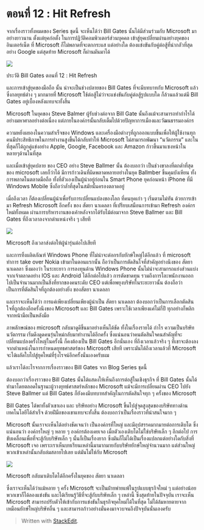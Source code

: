 # ตอนที่​ 12 : Hit Refresh

จากเรื่องราวทั้งหมดของ Series ชุดนี้ จะเห็นได้ว่า Bill Gates นั้นได้มีส่วนร่วมกับ Microsoft มาอย่างยาวนาน ตั้งแต่ยุคก่อตั้ง ในการปฏิวัติคอมพิวเตอร์ส่วนบุคคล เข้าสู่ยุคเปลี่ยนผ่านอย่างยุคของ อินเตอร์เน็ต ที่ Microsoft ก็ไม่พลาดที่จะตกกระแส แต่อย่างใด ต้องแข่งขันกับคู่ต่อสู้ที่น่ากลัวที่สุดอย่าง Google แต่สุดท้าย Microsoft ก็ผ่านมันมาได้

![](https://t0.blockdit.com/photos/2019/09/5d91c83456bf3d0d2115dcfd_800x0xcover_xGt014AG.jpg)

ประวัติ Bill Gates ตอนที่ 12 : Hit Refresh

และการเข้าสู่ยุคของมือถือ นั้น น่าจะเป็นช่วงปลายของ Bill Gates ที่จะมีบทบาทกับ Microsoft แล้ว ซึ่งกลยุทธ์ต่าง ๆ มากมายที่ Microsoft ใช้ต่อสู้ไม่ว่าจะแข่งขันกับคู่ต่อสู้รูปแบบใด ก็ล้วนแล้วแต่มี Bill Gates อยู่เบื้องหลังแทบจะทั้งสิ้น

Microsoft ในยุคของ Steve Balmer ผู้รับช่วงต่อจาก Bill Gate นั้นถึงแม้จะสามารถทำกำไรได้อย่างมหาศาลอย่างต่อเนื่อง แต่ภายในองค์กรนั้นกลับเต็มไปด้วยปัญหาการเมืองและวัฒนธรรมองค์กร

ความหยิ่งผยองในความสำเร็จของ Windows และเครื่องมือต่างๆที่ถูกออกแบบขึ้นเพื่อให้ผู้ใช้งานทุกคนมีประสิทธิภาพในการทำงานสูงขึ้นได้กลับทำให้ Microsoft ไม่สามารถพัฒนา “นวัตกรรม” และในที่สุดก็ได้ถูกคู่แข่งอย่าง Apple, Google, Facebook และ Amazon ก้าวขึ้นมาแซงหน้าในหลายๆด้านในที่สุด

และเมื่อเข้าสู่ยุคปลาย ของ CEO อย่าง Steve Ballmer นั้น ต้องบอกว่า เป็นช่วงขาลงที่ตกต่ำที่สุด ของ microsoft เลยก็ว่าได้ มีการก้าวเดินที่ผิดพลาดหลายอย่างในยุค Ballmber ขึ้นคุมบังเหียน ทั้งการพลาดในตลาดมือถือ ทั้งที่ตัวเองเป็นผู้นำอยู่ก่อนใน Smart Phone ยุคก่อนหน้า iPhone ที่มี Windows Mobile ซึ่งถือว่าล้ำที่สุดในสมัยนั้นครองตลาดอยู่

เมื่อถึงเวลา ก็ต้องเปลี่ยนผู้นำเพื่อรับการเปลี่ยนแปลงของโลก ที่คนยุคเก่า ๆ เริ่มตามไม่ทัน ด้วยการเข้ามา Refresh Microsoft อีกครั้ง ของ สัตยา นาเดลลา ที่เปรียบเสมือนการเข้ามา Refresh องค์กรใหม่ทั้งหมด ผ่านการบริหารงานของเค้าหลังจากได้รับไม้ต่อมาจาก Steve Ballmer และ Bill Gates ที่ถึงเวลาลงจากตำแหน่งจริง ๆ เสียที

![](https://t0.blockdit.com/photos/2019/09/5d91c85cfc4bab0d7aaa5581_800x0xcover__5CCGue-.jpg)

Microsoft ถึงเวลาส่งต่อให้ผู้นำรุ่นต่อไปเสียที

และการทิ้งผลิตภัณฑ์ Windows Phone ที่ไม่น่าจะต่อกรกับยักษ์ใหญ่ได้อีกแล้ว ที่ microsoft ทำการ take over Nokia เข้ามาในตอนแรกนั้น ถือว่าเป็นการตัดสินใจที่สำคัญอย่างนึงของ สัตยา นาเดลลา ซึ่งมองว่า ในระยะยาว การลงทุนด้าน Windows Phone นั้นไม่น่าจะสามารถแย่งส่วนแบ่งจากเจ้าตลาดอย่าง IOS และ Android ได้อีกต่อไปแล้ว การตัดขาดทุน รวมถึงการโละพนักงานออกไปเป็นจำนวนมากเป็นสิ่งที่ยากของคนระดับ CEO แต่เพื่อพยุงบริษัทในระยะยาวนั้น ต้องถือว่า เป็นการที่ตัดสินใจที่ถูกต้องอย่างยิ่ง ของสัตยา นาเดลลา

และเราจะเห็นได้ว่า การแค่เพียงเปลี่ยนเพียงผู้นำเป็น สัตยา นาเดลลา ต้องบอกว่าเป็นการเลือกตัดสินใจที่ถูกต้องอีกครั้งนึงของ Microsoft และ Bill Gates เพราะใช้เวลาเพียงแค่ไม่กี่ปี ทุกอย่างก็พลิกจากหน้ามือเป็นหลังมือ

ภาพลักษณ์ของ microsoft กลับมาดูดีขึ้นมาอย่างเห็นได้ชัด ทั้งในเรื่องรายได้ กำไร ความเป็นบริษัทนวัตกรรม เริ่มดึงดูดคนรุ่นใหม่กลับมาทำงานได้อีกครั้ง ซึ่งแน่นอนว่าคนตัดสินใจคนสำคัญที่จะเปลี่ยนแปลงครั้งใหญ่ในครั้งนี้ ก็คงต้องเป็น Bill Gates อีกนั่นเอง ที่ถึงเวลาแล้วจริง ๆ ที่เขาจะต้องลงจากตำแหน่งในการกำหนดยุทธศาสตร์ของ Microsoft เสียที เพราะมันได้ถึงเวลาแล้วที่ Microsoft จะได้ผลัดใบไปสู่ยุคใหม่ที่รุ่งโรจน์อีกครั้งนั่นเองครับผม

แล้วเราได้อะไรจากการเรื่องราวของ Bill Gates จาก Blog Series ชุดนี้

ต้องบอกว่าเรื่องราวของ Bill Gates นั้นได้แสดงให้เห็นถึงการต่อสู้ในเชิงธุรกิจ ที่ Bill Gates นั้นได้ทำมาโดยตลอดในฐานะผู้วางยุทธ์ศาสตร์หลักของ Microsoft แม้จะมีการเปลี่ยนผ่าน CEO ไปยัง Steve Ballmer แต่ Bill Gates ก็ยังคงมีบทบาทสำคัญในการตัดสินใจทุก ๆ ครั้งของ Microsoft

Bill Gates ได้พาทั้งตัวเขาเอง และ บริษัทอย่าง Microsoft ขึ้นไปสู่จุดสูงสุดของบริษัททางด้านเทคโนโลยีได้สำเร็จ ด้วยฝีมือของเขาแทบจะทั้งสิ้น ต้องบอกว่าเป็นเรื่องราวที่น่าสนใจมาก ๆ

Microsoft นั้นเราจะเห็นได้อย่างชัดเจนว่า เป็นองค์กรที่ใหญ่ และมีอุปสรรคมากมายต่อการเติบโต ซึ่งแน่นอนว่า องค์กรใหญ่ ๆ หลาย ๆ องค์กรต้องเคยเจอ เมื่อตัวเองเติบโตไม่ใช่บริษัทเล็ก ๆ อีกต่อไป การขับเคลื่อนเพื่อที่จะสู้กับบริษัทเล็ก ๆ นั้นก็เป็นเรื่องยาก ซึ่งมันก็ไม่ได้เป็นเรื่องแปลกแต่อย่างใดกับสิ่งที่ Microsoft เจอ เพราะเราเห็นบทเรียนเหล่านี้มามากมายกับบริษัทยักษ์ใหญ่จำนวนมาก แต่ส่วนใหญ่พวกเข้าเหล่านั้นกลับล่มสลายไปเลย แต่มันไม่ใช่กับ Microsoft

![](https://t0.blockdit.com/photos/2019/09/5d91c89ffc4bab0d7aaa79a8_800x0xcover_6hlarvt0.jpg)

Microsoft กลับมาเติบโตได้อีกครั้งในยุคของ สัตยา นาเดลลา

ซึ่งเราจะเห็นได้ว่าแม้หลาย ๆ ครั้ง Microsoft จะเป็นฝ่ายพ่ายแพ้ในรูปแบบธุรกิจใหม่ ๆ แต่อย่างน้อยพวกเขาก็ได้ลองแข่งขัน และได้เรียนรู้วิธีที่จะสู้กับบริษัทเล็ก ๆ เหล่านี้ ซึ่งสุดท้ายในปัจจุบัน เราจะเห็น Microsoft สามารถปรับตัวให้เข้ากับการแข่งขันในธุรกิจยุคใหม่ได้ในที่สุด ไม่ได้ล้มหายตายจากเหมือนยักษ์ใหญ่บริษัทอื่น ๆ และสามารถก้าวอย่างมั่นคงมาจวบจนถึงปัจจุบันนั่นเองครับ

> Written with [StackEdit](https://www.blockdit.com/articles/5d91c8da89f4850c7f45ac11).

